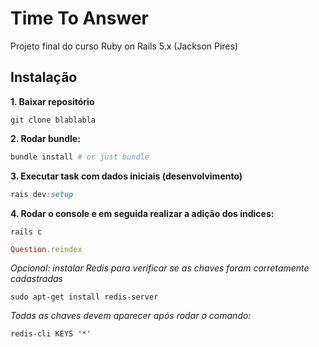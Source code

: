# Time To Answer

Projeto final do curso Ruby on Rails 5.x (Jackson Pires)

## Instalação
**1. Baixar repositório**
```
git clone blablabla
```

**2. Rodar bundle:**
```ruby
bundle install # or just bundle
```

**3. Executar task com dados iniciais (desenvolvimento)**
```ruby
rais dev:setup
``` 

**4. Rodar o console e em seguida realizar a adição dos índices:**
``` 
rails c
```
```ruby
Question.reindex
```

*Opcional: instalar Redis para verificar se as chaves foram corretamente cadastradas*
```
sudo apt-get install redis-server
```
*Todas as chaves devem aparecer após rodar o comando:*
```
redis-cli KEYS '*'
```
